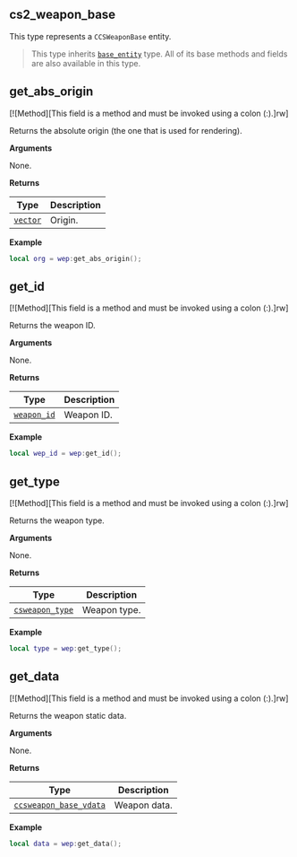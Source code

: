## cs2_weapon_base

This type represents a `CCSWeaponBase` entity.

> This type inherits [`base_entity`](https://lua.fatality.win/base-entity.html "This type represents a base game entity.") type. All of its base methods and fields are also available in this type.

## get_abs_origin

[![Method][This field is a method and must be invoked using a colon (:).]rw]

Returns the absolute origin (the one that is used for rendering).

**Arguments**

None.

**Returns**

| Type | Description |
| ---- | ----------- |
| [`vector`](https://lua.fatality.win/vector.html "This type is a common 3D vector (x, y, z).") | Origin. |

**Example**

```lua
local org = wep:get_abs_origin();
```

## get_id

[![Method][This field is a method and must be invoked using a colon (:).]rw]

Returns the weapon ID.

**Arguments**

None.

**Returns**

| Type | Description |
| ---- | ----------- |
| [`weapon_id`](https://lua.fatality.win/weapon-id.html "This enum represents the unique identifier for various weapons in the game.") | Weapon ID. |

**Example**

```lua
local wep_id = wep:get_id();
```

## get_type

[![Method][This field is a method and must be invoked using a colon (:).]rw]

Returns the weapon type.

**Arguments**

None.

**Returns**

| Type | Description |
| ---- | ----------- |
| [`csweapon_type`](https://lua.fatality.win/csweapon-type.html "This enum represents the weapon type in the game.") | Weapon type. |

**Example**

```lua
local type = wep:get_type();
```

## get_data

[![Method][This field is a method and must be invoked using a colon (:).]rw]

Returns the weapon static data.

**Arguments**

None.

**Returns**

| Type | Description |
| ---- | ----------- |
| [`ccsweapon_base_vdata`](https://lua.fatality.win/ccsweapon-base-vdata.html "This type represents a weapon's static data.") | Weapon data. |

**Example**

```lua
local data = wep:get_data();
```